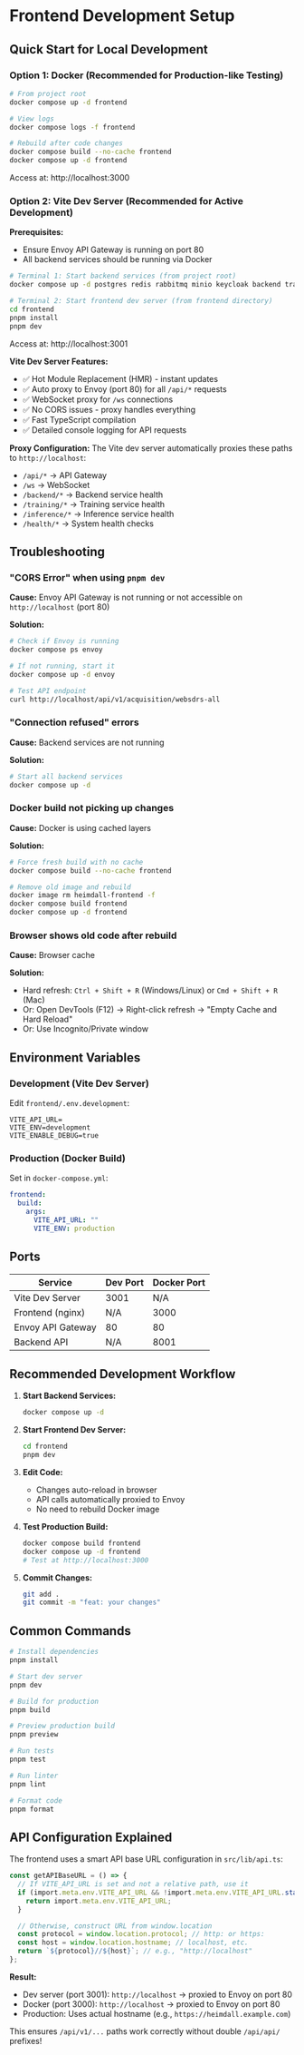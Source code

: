 # Frontend Development Setup

## Quick Start for Local Development

### Option 1: Docker (Recommended for Production-like Testing)

```bash
# From project root
docker compose up -d frontend

# View logs
docker compose logs -f frontend

# Rebuild after code changes
docker compose build --no-cache frontend
docker compose up -d frontend
```

Access at: http://localhost:3000

### Option 2: Vite Dev Server (Recommended for Active Development)

**Prerequisites:**
- Ensure Envoy API Gateway is running on port 80
- All backend services should be running via Docker

```bash
# Terminal 1: Start backend services (from project root)
docker compose up -d postgres redis rabbitmq minio keycloak backend training inference envoy

# Terminal 2: Start frontend dev server (from frontend directory)
cd frontend
pnpm install
pnpm dev
```

Access at: http://localhost:3001

**Vite Dev Server Features:**
- ✅ Hot Module Replacement (HMR) - instant updates
- ✅ Auto proxy to Envoy (port 80) for all `/api/*` requests
- ✅ WebSocket proxy for `/ws` connections
- ✅ No CORS issues - proxy handles everything
- ✅ Fast TypeScript compilation
- ✅ Detailed console logging for API requests

**Proxy Configuration:**
The Vite dev server automatically proxies these paths to `http://localhost`:
- `/api/*` → API Gateway
- `/ws` → WebSocket
- `/backend/*` → Backend service health
- `/training/*` → Training service health
- `/inference/*` → Inference service health
- `/health/*` → System health checks

## Troubleshooting

### "CORS Error" when using `pnpm dev`

**Cause:** Envoy API Gateway is not running or not accessible on `http://localhost` (port 80)

**Solution:**
```bash
# Check if Envoy is running
docker compose ps envoy

# If not running, start it
docker compose up -d envoy

# Test API endpoint
curl http://localhost/api/v1/acquisition/websdrs-all
```

### "Connection refused" errors

**Cause:** Backend services are not running

**Solution:**
```bash
# Start all backend services
docker compose up -d
```

### Docker build not picking up changes

**Cause:** Docker is using cached layers

**Solution:**
```bash
# Force fresh build with no cache
docker compose build --no-cache frontend

# Remove old image and rebuild
docker image rm heimdall-frontend -f
docker compose build frontend
docker compose up -d frontend
```

### Browser shows old code after rebuild

**Cause:** Browser cache

**Solution:**
- Hard refresh: `Ctrl + Shift + R` (Windows/Linux) or `Cmd + Shift + R` (Mac)
- Or: Open DevTools (F12) → Right-click refresh → "Empty Cache and Hard Reload"
- Or: Use Incognito/Private window

## Environment Variables

### Development (Vite Dev Server)

Edit `frontend/.env.development`:
```env
VITE_API_URL=
VITE_ENV=development
VITE_ENABLE_DEBUG=true
```

### Production (Docker Build)

Set in `docker-compose.yml`:
```yaml
frontend:
  build:
    args:
      VITE_API_URL: ""
      VITE_ENV: production
```

## Ports

| Service | Dev Port | Docker Port |
|---------|----------|-------------|
| Vite Dev Server | 3001 | N/A |
| Frontend (nginx) | N/A | 3000 |
| Envoy API Gateway | 80 | 80 |
| Backend API | N/A | 8001 |

## Recommended Development Workflow

1. **Start Backend Services:**
   ```bash
   docker compose up -d
   ```

2. **Start Frontend Dev Server:**
   ```bash
   cd frontend
   pnpm dev
   ```

3. **Edit Code:**
   - Changes auto-reload in browser
   - API calls automatically proxied to Envoy
   - No need to rebuild Docker image

4. **Test Production Build:**
   ```bash
   docker compose build frontend
   docker compose up -d frontend
   # Test at http://localhost:3000
   ```

5. **Commit Changes:**
   ```bash
   git add .
   git commit -m "feat: your changes"
   ```

## Common Commands

```bash
# Install dependencies
pnpm install

# Start dev server
pnpm dev

# Build for production
pnpm build

# Preview production build
pnpm preview

# Run tests
pnpm test

# Run linter
pnpm lint

# Format code
pnpm format
```

## API Configuration Explained

The frontend uses a smart API base URL configuration in `src/lib/api.ts`:

```typescript
const getAPIBaseURL = () => {
  // If VITE_API_URL is set and not a relative path, use it
  if (import.meta.env.VITE_API_URL && !import.meta.env.VITE_API_URL.startsWith('/')) {
    return import.meta.env.VITE_API_URL;
  }

  // Otherwise, construct URL from window.location
  const protocol = window.location.protocol; // http: or https:
  const host = window.location.hostname; // localhost, etc.
  return `${protocol}//${host}`; // e.g., "http://localhost"
};
```

**Result:**
- Dev server (port 3001): `http://localhost` → proxied to Envoy on port 80
- Docker (port 3000): `http://localhost` → proxied to Envoy on port 80
- Production: Uses actual hostname (e.g., `https://heimdall.example.com`)

This ensures `/api/v1/...` paths work correctly without double `/api/api/` prefixes!
